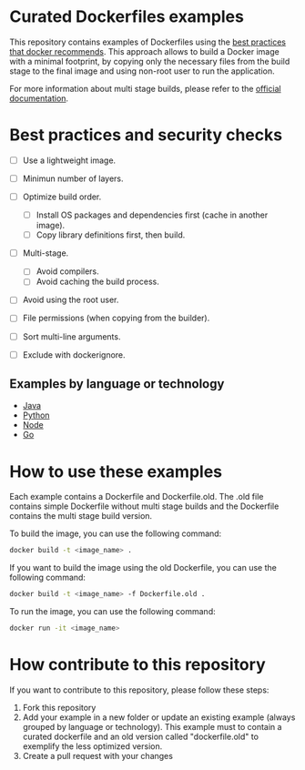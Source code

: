 # Curated Dockerfiles examples
This repository contains examples of Dockerfiles using the [best practices that docker recommends](https://docs.docker.com/develop/develop-images/dockerfile_best-practices/). This approach allows to build a Docker image with a minimal footprint, by copying only the necessary files from the build stage to the final image and using non-root user to run the application.

For more information about multi stage builds, please refer to the [official documentation](https://docs.docker.com/develop/develop-images/multistage-build/).

# Best practices and security checks
- [ ] Use a lightweight image.
- [ ] Minimun number of layers.
- [ ] Optimize build order.
    - [ ] Install OS packages and dependencies first (cache in another image).
    - [ ] Copy library definitions first, then build.
- [ ] Multi-stage.
    - [ ] Avoid compilers.
    - [ ] Avoid caching the build process.
- [ ] Avoid using the root user.
- [ ] File permissions (when copying from the builder).
- [ ] Sort multi-line arguments.
- [ ] Exclude with dockerignore.



## Examples by language or technology
* [Java](java/)
* [Python](python/)
* [Node](node/)
* [Go](go/)

# How to use these examples
Each example contains a Dockerfile and Dockerfile.old. The .old file contains simple Dockerfile without multi stage builds and the Dockerfile contains the multi stage build version. 

To build the image, you can use the following command:
``` bash
docker build -t <image_name> .
```

If you want to build the image using the old Dockerfile, you can use the following command:
``` bash
docker build -t <image_name> -f Dockerfile.old .
```

To run the image, you can use the following command:
``` bash
docker run -it <image_name>
```



# How contribute to this repository
If you want to contribute to this repository, please follow these steps:
1. Fork this repository
2. Add your example in a new folder or update an existing example (always grouped by language or technology). This example must to contain a curated dockerfile and an old version called "dockerfile.old" to exemplify the less optimized version.
4. Create a pull request with your changes


